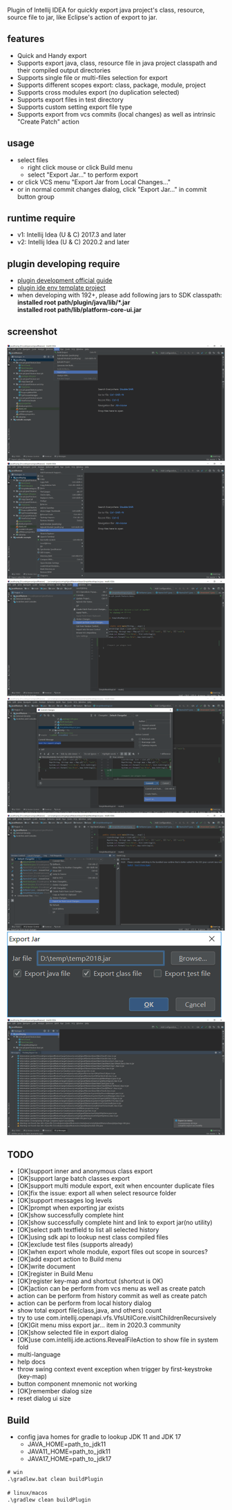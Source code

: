 <!-- Plugin description -->
Plugin of Intellij IDEA for quickly export java project's class, resource, source file to jar, like Eclipse's action of export to jar. 

## features
- Quick and Handy export
- Supports export java, class, resource file in java project classpath and their compiled output directories
- Supports single file or multi-files selection for export
- Supports different scopes export: class, package, module, project
- Supports cross modules export (no duplication selected)
- Supports export files in test directory
- Supports custom setting export file type
- Supports export from vcs commits (local changes) as well as intrinsic "Create Patch" action 

## usage
- select files
  - right click mouse or click Build menu
  - select "Export Jar..." to perform export
- or click VCS menu  "Export Jar from Local Changes..."
- or in normal commit changes dialog, click "Export Jar..." in commit button group
<!-- Plugin description end -->

## runtime require
- v1: Intellij Idea (U & C) 2017.3 and later
- v2: Intellij Idea (U & C) 2020.2 and later

## plugin developing require
- [plugin development official guide](https://plugins.jetbrains.com/docs/intellij/intellij-artifacts.html)
- [plugin ide env template project](https://github.com/JetBrains/intellij-platform-plugin-template)
- when developing with 192+, please add following jars to SDK classpath:  
**installed root path/plugin/java/lib/\*.jar**  
**installed root path/lib/platform-core-ui.jar**  

## screenshot
![From Build Menu](image/export-jar-menu.png)
![From Right Click](image/export-jar-right-click.png)
![From VCS Menu](image/export-jar-local-changes-vcs-menu.png)
![From Normal Commit](image/export-jar-local-changes-add-to-commit-button-group.png)
![From Local Changes Pop Menu](image/export-jar-local-changes-right-click.png)
![Setting Dialog](image/export-jar-pop.png)
![Export Status](image/export-jar-result.png)

## TODO 
- [OK]support inner and anonymous class export
- [OK]support large batch classes  export
- [OK]support multi module export, exit when encounter duplicate files
- [OK]fix the issue: export all when select resource folder
- [OK]support messages log levels
- [OK]prompt when exporting jar exists
- [OK]show successfully complete hint
- [OK]show successfully complete hint and link to export jar(no utility)
- [OK]select path textfield to list all selected history
- [OK]using sdk api to lookup nest class compiled files
- [OK]exclude test files (supports already)
- [OK]when export whole module, export files out scope in sources?
- [OK]add export action to Build menu
- [OK]write document
- [OK]register in Build Menu
- [OK]register key-map and shortcut (shortcut is OK)
- [OK]action can be perform from vcs menu as well as create patch
- action can be perform from history commit as well as create patch
- action can be perform from local history dialog
- show total export file(class,java, and others) count  
- try to use com.intellij.openapi.vfs.VfsUtilCore.visitChildrenRecursively  
- [OK]Git menu miss export jar... item in 2020.3 community
- [OK]show selected file in export dialog
- [OK]use com.intellij.ide.actions.RevealFileAction to show file in system fold
- multi-language
- help docs
- throw swing context event exception when trigger by first-keystroke (key-map)
- button component mnemonic not working
- [OK]remember dialog size
- reset dialog ui size
## Build
- config java homes for gradle to lookup JDK 11 and JDK 17
  - JAVA_HOME=path_to_jdk11
  - JAVA11_HOME=path_to_jdk11
  - JAVA17_HOME=path_to_jdk17

```shell
# win
.\gradlew.bat clean buildPlugin

# linux/macos
.\gradlew clean buildPlugin
```